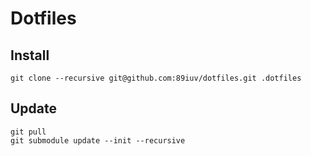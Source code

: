 # Dotfiles

## Install
```
git clone --recursive git@github.com:89iuv/dotfiles.git .dotfiles
```

## Update
``` 
git pull
git submodule update --init --recursive
```

